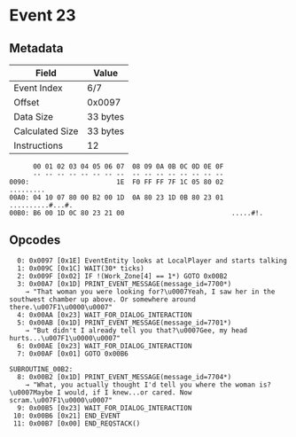 # Event 23

## Metadata

| Field           | Value    |
|-----------------|----------|
| Event Index     | 6/7      |
| Offset          | 0x0097   |
| Data Size       | 33 bytes |
| Calculated Size | 33 bytes |
| Instructions    | 12       |

```
      00 01 02 03 04 05 06 07  08 09 0A 0B 0C 0D 0E 0F
      -- -- -- -- -- -- -- --  -- -- -- -- -- -- -- --
0090:                      1E  F0 FF FF 7F 1C 05 80 02         .........
00A0: 04 10 07 80 00 B2 00 1D  0A 80 23 1D 0B 80 23 01  ..........#...#.
00B0: B6 00 1D 0C 80 23 21 00                           .....#!.        
```

## Opcodes

```
  0: 0x0097 [0x1E] EventEntity looks at LocalPlayer and starts talking
  1: 0x009C [0x1C] WAIT(30* ticks)
  2: 0x009F [0x02] IF !(Work_Zone[4] == 1*) GOTO 0x00B2
  3: 0x00A7 [0x1D] PRINT_EVENT_MESSAGE(message_id=7700*)
    → "That woman you were looking for?\u0007Yeah, I saw her in the southwest chamber up above. Or somewhere around there.\u007F1\u0000\u0007"
  4: 0x00AA [0x23] WAIT_FOR_DIALOG_INTERACTION
  5: 0x00AB [0x1D] PRINT_EVENT_MESSAGE(message_id=7701*)
    → "But didn't I already tell you that?\u0007Gee, my head hurts...\u007F1\u0000\u0007"
  6: 0x00AE [0x23] WAIT_FOR_DIALOG_INTERACTION
  7: 0x00AF [0x01] GOTO 0x00B6

SUBROUTINE_00B2:
  8: 0x00B2 [0x1D] PRINT_EVENT_MESSAGE(message_id=7704*)
    → "What, you actually thought I'd tell you where the woman is?\u0007Maybe I would, if I knew...or cared. Now scram.\u007F1\u0000\u0007"
  9: 0x00B5 [0x23] WAIT_FOR_DIALOG_INTERACTION
 10: 0x00B6 [0x21] END_EVENT
 11: 0x00B7 [0x00] END_REQSTACK()
```
